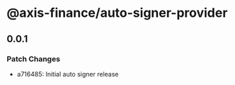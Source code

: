 # @axis-finance/auto-signer-provider

## 0.0.1

### Patch Changes

- a716485: Initial auto signer release
